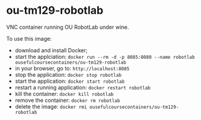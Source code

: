 # ou-tm129-robotlab
VNC container running OU RobotLab under wine.

To use this image:

- download and install Docker;
- start the applciation: `docker run --rm -d -p 8085:8080 --name robotlab ousefulcoursecontainers/ou-tm129-robotlab`
- in your browser, go to: `http://localhost:8085`
- stop the application: `docker stop robotlab`
- start the application: `docker start robotlab`
- restart a running application: `docker restart robotlab`
- kill the container: `docker kill robotlab`
- remove the container: `docker rm robotlab`
- delete the image: `docker rmi ousefulcoursecontainers/ou-tm129-robotlab`

